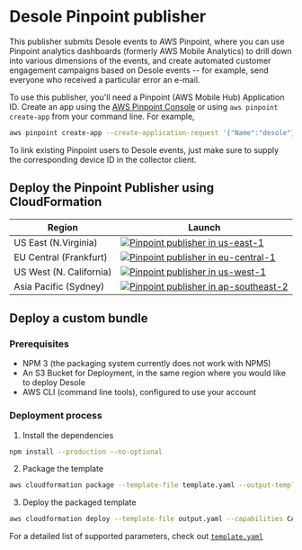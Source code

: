 # Desole Pinpoint publisher

This publisher submits Desole events to AWS Pinpoint, where you can use Pinpoint analytics dashboards (formerly AWS Mobile Analytics) to drill down into various dimensions of the events, and create automated customer engagement campaigns based on Desole events -- for example, send everyone who received a particular error an e-mail.

To use this publisher, you'll need a Pinpoint (AWS Mobile Hub) Application ID. Create an app using the [AWS Pinpoint Console](https://console.aws.amazon.com/pinpoint/) or using `aws pinpoint create-app` from your command line. For example,

```bash
aws pinpoint create-app --create-application-request '{"Name":"desole"}' --query ApplicationResponse.Id --output text
```

To link existing Pinpoint users to Desole events, just make sure to supply the corresponding device ID in the collector client.

## Deploy the Pinpoint Publisher using CloudFormation 

  Region | Launch
  -------|-------
  US East (N.Virginia) | [![Pinpoint publisher in us-east-1](http://docs.aws.amazon.com/AWSCloudFormation/latest/UserGuide/images/cloudformation-launch-stack-button.png)](https://console.aws.amazon.com/cloudformation/home?region=us-east-1#/stacks/create/review?stackName=desole&templateURL=https://desole-packaging-us-east-1.s3.amazonaws.com/1.0.0/@desole/pinpoint-publisher.yaml)
  EU Central (Frankfurt) | [![Pinpoint publisher in eu-central-1](http://docs.aws.amazon.com/AWSCloudFormation/latest/UserGuide/images/cloudformation-launch-stack-button.png)](https://console.aws.amazon.com/cloudformation/home?region=eu-central-1#/stacks/create/review?stackName=desole&templateURL=https://desole-packaging-eu-central-1.s3.amazonaws.com/1.0.0/@desole/pinpoint-publisher.yaml)
  US West (N. California) | [![Pinpoint publisher in us-west-1](http://docs.aws.amazon.com/AWSCloudFormation/latest/UserGuide/images/cloudformation-launch-stack-button.png)](https://console.aws.amazon.com/cloudformation/home?region=us-west-1#/stacks/create/review?stackName=desole&templateURL=https://desole-packaging-us-west-1.s3.amazonaws.com/1.0.0/@desole/pinpoint-publisher.yaml)
  Asia Pacific (Sydney) | [![Pinpoint publisher in ap-southeast-2](http://docs.aws.amazon.com/AWSCloudFormation/latest/UserGuide/images/cloudformation-launch-stack-button.png)](https://console.aws.amazon.com/cloudformation/home?region=ap-southeast-2#/stacks/create/review?stackName=desole&templateURL=https://desole-packaging-ap-southeast-2.s3.amazonaws.com/1.0.0/@desole/pinpoint-publisher.yaml)

## Deploy a custom bundle 

### Prerequisites

* NPM 3 (the packaging system currently does not work with NPM5)
* An S3 Bucket for Deployment, in the same region where you would like to deploy Desole
* AWS CLI (command line tools), configured to use your account

### Deployment process

1. Install the dependencies
  ```bash
  npm install --production --no-optional
  ```
2. Package the template 
  ```bash
  aws cloudformation package --template-file template.yaml --output-template-file output.yaml
  ```
3. Deploy the packaged template
  ```bash
  aws cloudformation deploy --template-file output.yaml --capabilities CAPABILITY_IAM --stack-name <STACK NAME> --parameter-overrides PinpointApplicationId=<APP ID> CollectorSNSTopic=<SNS TOPIC ARN>
  ```

For a detailed list of supported parameters, check out [`template.yaml`](template.yaml)

